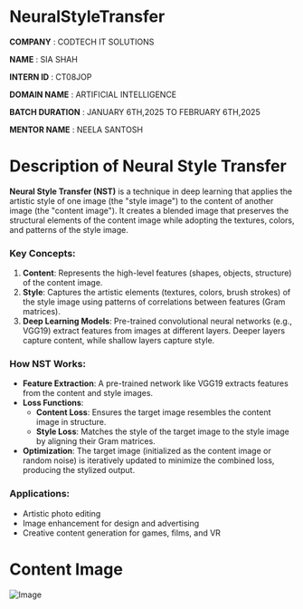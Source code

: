 # NeuralStyleTransfer

**COMPANY** : CODTECH IT SOLUTIONS

**NAME** : SIA SHAH

**INTERN ID** : CT08JOP

**DOMAIN NAME** : ARTIFICIAL INTELLIGENCE

**BATCH DURATION** : JANUARY 6TH,2025 TO FEBRUARY 6TH,2025

**MENTOR NAME** : NEELA SANTOSH

# Description of Neural Style Transfer 
**Neural Style Transfer (NST)** is a technique in deep learning that applies the artistic style of one image (the "style image") to the content of another image (the "content image"). It creates a blended image that preserves the structural elements of the content image while adopting the textures, colors, and patterns of the style image.

### Key Concepts:
1. **Content**: Represents the high-level features (shapes, objects, structure) of the content image.
2. **Style**: Captures the artistic elements (textures, colors, brush strokes) of the style image using patterns of correlations between features (Gram matrices).
3. **Deep Learning Models**: Pre-trained convolutional neural networks (e.g., VGG19) extract features from images at different layers. Deeper layers capture content, while shallow layers capture style.

### How NST Works:
- **Feature Extraction**: A pre-trained network like VGG19 extracts features from the content and style images.
- **Loss Functions**:
  - **Content Loss**: Ensures the target image resembles the content image in structure.
  - **Style Loss**: Matches the style of the target image to the style image by aligning their Gram matrices.
- **Optimization**: The target image (initialized as the content image or random noise) is iteratively updated to minimize the combined loss, producing the stylized output.

### Applications:
- Artistic photo editing
- Image enhancement for design and advertising
- Creative content generation for games, films, and VR

# Content Image 
![Image](https://github.com/user-attachments/assets/7488745f-25ec-473e-b6cb-86779a0a519b)
